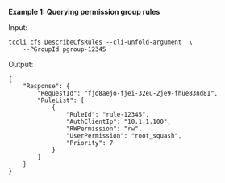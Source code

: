 **Example 1: Querying permission group rules**



Input: 

```
tccli cfs DescribeCfsRules --cli-unfold-argument  \
    --PGroupId pgroup-12345
```

Output: 
```
{
    "Response": {
        "RequestId": "fjo8aejo-fjei-32eu-2je9-fhue83nd81",
        "RuleList": [
            {
                "RuleId": "rule-12345",
                "AuthClientIp": "10.1.1.100",
                "RWPermission": "rw",
                "UserPermission": "root_squash",
                "Priority": 7
            }
        ]
    }
}
```

